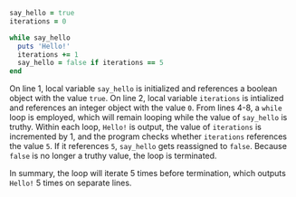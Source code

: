 ```Ruby
say_hello = true
iterations = 0

while say_hello
  puts 'Hello!'
  iterations += 1
  say_hello = false if iterations == 5
end
```

On line 1, local variable `say_hello` is initialized and references a boolean object with the value `true`. On line 2, local variable `iterations` is intialized and references an integer object with the value `0`. From lines 4-8, a `while` loop is employed, which will remain looping while the value of `say_hello` is truthy. Within each loop, `Hello!` is output, the value of `iterations` is incremented by 1, and the program checks whether `iterations` references the value `5`. If it references `5`, `say_hello` gets reassigned to `false`. Because `false` is no longer a truthy value, the loop is terminated.

In summary, the loop will iterate 5 times before termination, which outputs `Hello!` 5 times on separate lines.